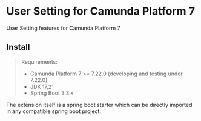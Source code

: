 # User Setting for Camunda Platform 7

User Setting features for Camunda Platform 7

## Install

> Requirements:
> * Camunda Platform 7 >= 7.22.0 (developing and testing under 7.22.0)
> * JDK 17,21
> * Spring Boot 3.3.x

The extension itself is a spring boot starter which can be directly imported in any compatible spring boot project.
